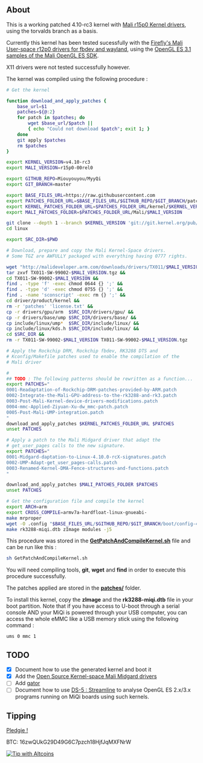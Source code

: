About
-----

This is a working patched 4.10-rc3 kernel with [Mali r15p0 Kernel drivers](http://malideveloper.arm.com/resources/drivers/open-source-mali-midgard-gpu-kernel-drivers/), using the torvalds branch as a basis.

Currently this kernel has been tested sucessfully with the [Firefly's Mali User-space r12p0 drivers for fbdev and wayland](http://malideveloper.arm.com/resources/drivers/arm-mali-midgard-gpu-user-space-drivers/#mali-user-space-driver-r12p0-mali-t760-gnulinux), using the [OpenGL ES 3.1 samples of the Mali OpenGL ES SDK](http://malideveloper.arm.com/resources/sdks/opengl-es-sdk-for-linux/).

X11 drivers were not tested successfully however.

The kernel was compiled using the following procedure :
```bash
# Get the kernel

function download_and_apply_patches {
	base_url=$1
	patches=${@:2}
	for patch in $patches; do
		wget $base_url/$patch || 
		{ echo "Could not download $patch"; exit 1; }
	done
	git apply $patches
	rm $patches
}

export KERNEL_VERSION=v4.10-rc3
export MALI_VERSION=r15p0-00rel0

export GITHUB_REPO=Miouyouyou/MyyQi
export GIT_BRANCH=master

export BASE_FILES_URL=https://raw.githubusercontent.com
export PATCHES_FOLDER_URL=$BASE_FILES_URL/$GITHUB_REPO/$GIT_BRANCH/patches
export KERNEL_PATCHES_FOLDER_URL=$PATCHES_FOLDER_URL/kernel/$KERNEL_VERSION
export MALI_PATCHES_FOLDER=$PATCHES_FOLDER_URL/Mali/$MALI_VERSION

git clone --depth 1 --branch $KERNEL_VERSION 'git://git.kernel.org/pub/scm/linux/kernel/git/torvalds/linux.git' &&
cd linux

export SRC_DIR=$PWD

# Download, prepare and copy the Mali Kernel-Space drivers. 
# Some TGZ are AWFULLY packaged with everything having 0777 rights.

wget "http://malideveloper.arm.com/downloads/drivers/TX011/$MALI_VERSION/TX011-SW-99002-$MALI_VERSION.tgz" &&
tar zxvf TX011-SW-99002-$MALI_VERSION.tgz &&
cd TX011-SW-99002-$MALI_VERSION &&
find . -type 'f' -exec chmod 0644 {} ';' &&
find . -type 'd' -exec chmod 0755 {} ';' &&
find . -name 'sconscript' -exec rm {} ';' &&
cd driver/product/kernel &&
rm -r 'patches' 'license.txt' &&
cp -r drivers/gpu/arm  $SRC_DIR/drivers/gpu/ &&
cp -r drivers/base/ump $SRC_DIR/drivers/base/ &&
cp include/linux/ump*  $SRC_DIR/include/linux/ &&
cp include/linux/kds.h $SRC_DIR/include/linux/ &&
cd $SRC_DIR &&
rm -r TX011-SW-99002-$MALI_VERSION TX011-SW-99002-$MALI_VERSION.tgz

# Apply the Rockchip DRM, Rockchip fbdev, RK3288 DTS and
# Kconfig/Makefile patches used to enable the compilation of the
# Mali driver

#
## TODO : The following patterns should be rewritten as a function...
export PATCHES="
0001-Readaptation-of-Rockchip-DRM-patches-provided-by-ARM.patch
0002-Integrate-the-Mali-GPU-address-to-the-rk3288-and-rk3.patch
0003-Post-Mali-Kernel-device-drivers-modifications.patch
0004-mmc-Applied-Ziyuan-Xu-dw_mmc-patch.patch
0005-Post-Mali-UMP-integration.patch
"
download_and_apply_patches $KERNEL_PATCHES_FOLDER_URL $PATCHES
unset PATCHES

# Apply a patch to the Mali Midgard driver that adapt the
# get_user_pages calls to the new signature.
export PATCHES="
0001-Midgard-daptation-to-Linux-4.10.0-rcX-signatures.patch
0002-UMP-Adapt-get_user_pages-calls.patch
0003-Renamed-Kernel-DMA-Fence-structures-and-functions.patch
"

download_and_apply_patches $MALI_PATCHES_FOLDER $PATCHES
unset PATCHES

# Get the configuration file and compile the kernel
export ARCH=arm
export CROSS_COMPILE=armv7a-hardfloat-linux-gnueabi-
make mrproper
wget -O .config "$BASE_FILES_URL/$GITHUB_REPO/$GIT_BRANCH/boot/config-4.10.0-rc3RockMyyX-rc+"
make rk3288-miqi.dtb zImage modules -j5
```

This procedure was stored in the **[GetPatchAndCompileKernel.sh](./GetPatchAndCompileKernel.sh)** file and can be run like this :
```bash
sh GetPatchAndCompileKernel.sh
```

You will need compiling tools, **git**, **wget** and **find** in order to execute this procedure successfully.

The patches applied are stored in the **[patches/](./patches/)** folder.

To install this kernel, copy the **zImage** and the **rk3288-miqi.dtb** file in your boot partition.
Note that if you have access to U-boot through a serial console AND your MiQi is powered through your USB computer, you can access the whole eMMC like a USB memory stick using the following command :
```
ums 0 mmc 1
```

TODO
----

- [x] Document how to use the generated kernel and boot it
- [x] Add the [Open Source Kernel-space Mali Midgard drivers](http://malideveloper.arm.com/resources/drivers/open-source-mali-midgard-gpu-kernel-drivers/)
- [ ] Add [gator](https://github.com/ARM-software/gator)
- [ ] Document how to use [DS-5 : Streamline](https://developer.arm.com/products/software-development-tools/ds-5-development-studio/streamline/overview) to analyse OpenGL ES 2.x/3.x programs running on MiQi boards using such kernels.

Tipping
-------

[Pledgie !](https://pledgie.com/campaigns/32702)

BTC: 16zwQUkG29D49G6C7pzch18HjfJqMXFNrW

[![Tip with Altcoins](https://shapeshift.io/images/shifty/small_light_altcoins.png)](https://shapeshift.io/shifty.html?destination=16zwQUkG29D49G6C7pzch18HjfJqMXFNrW&output=BTC)

